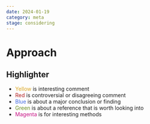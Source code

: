 ```yaml
---
date: 2024-01-19
category: meta
stage: considering
---
```


# Approach

## Highlighter

- <font color='goldenrod'>Yellow</font> is interesting comment
- <font color='firebrick'>Red</font> is controversial or disagreeing comment
- <font color='royalblue'>Blue</font> is about a major conclusion or finding
- <font color='olivedrab'>Green</font> is about a reference that is worth looking into
- <font color='mediumvioletred'>Magenta</font> is for interesting methods